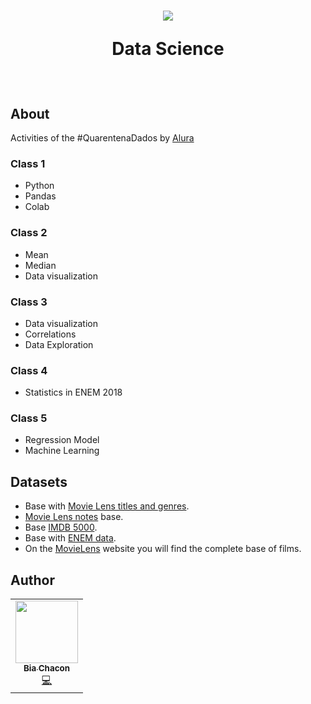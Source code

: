 <h1 align="center">
  <img src="https://user-images.githubusercontent.com/42190754/79809093-16b2fe00-8346-11ea-9848-a2e7a1964300.png" float="center"/>
<p align="center">
  <strong align="center">Data Science</strong>
</p>
</h1> 
 
<br/>

## About
Activities of the #QuarentenaDados by [Alura](https://github.com/alura-cursos)

### Class 1
  - Python
  - Pandas
  - Colab
  
### Class 2
  - Mean
  - Median
  - Data visualization

### Class 3
  - Data visualization
  - Correlations
  - Data Exploration

### Class 4
  - Statistics in ENEM 2018

### Class 5
  - Regression Model
  - Machine Learning
  

## Datasets
- Base with [Movie Lens titles and genres](https://raw.githubusercontent.com/BiaChacon/data-science-starting/master/datasets/ml-latest-small/movies.csv).
- [Movie Lens notes](https://raw.githubusercontent.com/BiaChacon/data-science-starting/master/datasets/ml-latest-small/ratings.csv) base.
- Base [IMDB 5000](https://raw.githubusercontent.com/BiaChacon/data-science-starting/master/datasets/movie_metadata.csv).
- Base with [ENEM data](https://raw.githubusercontent.com/BiaChacon/data-science-starting/master/datasets/microdados_enem/MICRODADOS_ENEM_2018_SAMPLE_43278.csv).
- On the [MovieLens](https://grouplens.org/datasets/movielens/) website you will find the complete base of films.


## Author 
<table>
  <tr>
    <td align="center"><a href="https://github.com/biachacon"><img src="https://avatars1.githubusercontent.com/u/42190754?s=460&u=a5cbe42a4868b2bac9615226044b9cec15cee418&v=4" width="100px;" alt=""/><br /><sub><b>Bia Chacon</b></sub></a><br /><a href="https://github.com/BiaChacon/be-the-hero" title="Code">💻</a></td>
  <tr>
</table>

